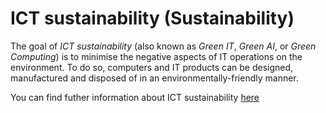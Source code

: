 # ICT sustainability (Sustainability)

The goal of *ICT sustainability* (also known as *Green IT*, *Green AI*, or *Green Computing*) is to minimise the negative aspects of IT operations on the environment. To do so, computers and IT products can be designed, manufactured and disposed of in an environmentally-friendly manner.

You can find futher information about ICT sustainability [here](../T3.6/greenAI.md)
